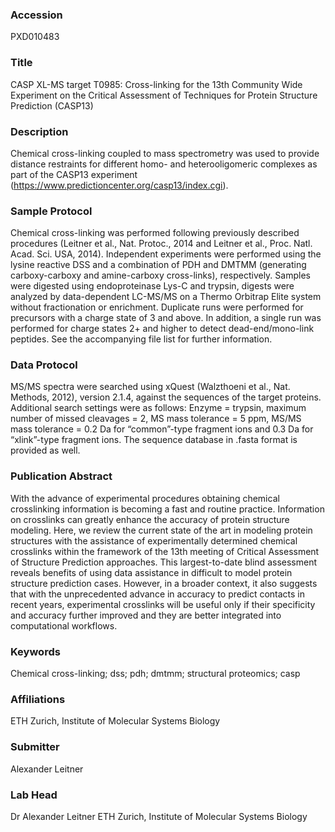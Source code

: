 ### Accession
PXD010483

### Title
CASP XL-MS target T0985: Cross-linking for the 13th Community Wide Experiment on the Critical Assessment of Techniques for Protein Structure Prediction (CASP13)

### Description
Chemical cross-linking coupled to mass spectrometry was used to provide distance restraints for different homo- and heterooligomeric complexes as part of the CASP13 experiment (https://www.predictioncenter.org/casp13/index.cgi).

### Sample Protocol
Chemical cross-linking was performed following previously described procedures (Leitner et al., Nat. Protoc., 2014 and Leitner et al., Proc. Natl. Acad. Sci. USA, 2014). Independent experiments were performed using the lysine reactive DSS and a combination of PDH and DMTMM (generating carboxy-carboxy and amine-carboxy cross-links), respectively. Samples were digested using endoproteinase Lys-C and trypsin, digests were analyzed by data-dependent LC-MS/MS on a Thermo Orbitrap Elite system without fractionation or enrichment. Duplicate runs were performed for precursors with a charge state of 3 and above. In addition, a single run was performed for charge states 2+ and higher to detect dead-end/mono-link peptides. See the accompanying file list for further information.

### Data Protocol
MS/MS spectra were searched using xQuest (Walzthoeni et al., Nat. Methods, 2012), version 2.1.4, against the sequences of the target proteins. Additional search settings were as follows: Enzyme = trypsin, maximum number of missed cleavages = 2, MS mass tolerance = 5 ppm, MS/MS mass tolerance = 0.2 Da for “common”-type fragment ions and 0.3 Da for “xlink”-type fragment ions. The sequence database in .fasta format is provided as well.

### Publication Abstract
With the advance of experimental procedures obtaining chemical crosslinking information is becoming a fast and routine practice. Information on crosslinks can greatly enhance the accuracy of protein structure modeling. Here, we review the current state of the art in modeling protein structures with the assistance of experimentally determined chemical crosslinks within the framework of the 13th meeting of Critical Assessment of Structure Prediction approaches. This largest-to-date blind assessment reveals benefits of using data assistance in difficult to model protein structure prediction cases. However, in a broader context, it also suggests that with the unprecedented advance in accuracy to predict contacts in recent years, experimental crosslinks will be useful only if their specificity and accuracy further improved and they are better integrated into computational workflows.

### Keywords
Chemical cross-linking; dss; pdh; dmtmm; structural proteomics; casp

### Affiliations
ETH Zurich, Institute of Molecular Systems Biology

### Submitter
Alexander Leitner

### Lab Head
Dr Alexander Leitner
ETH Zurich, Institute of Molecular Systems Biology


